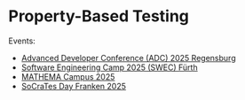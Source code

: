 # Property-Based Testing

Events:

- [Advanced Developer Conference (ADC) 2025 Regensburg](https://draptik.github.io/2025-05-adc-property-based-testing/)
- [Software Engineering Camp 2025 (SWEC) Fürth](https://draptik.github.io/2025-05-swec-property-based-testing)
- [MATHEMA Campus 2025](https://draptik.github.io/2025-05-mathema-campus-property-based-testing/)
- [SoCraTes Day Franken 2025](https://draptik.github.io/2025-06-socrates-day-franken-pbt/)
